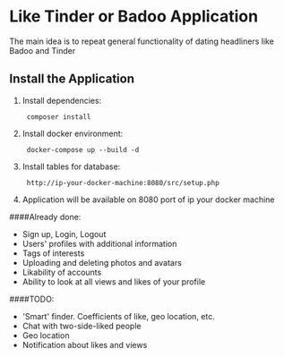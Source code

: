 # Like Tinder or Badoo Application

The main idea is to repeat general functionality of dating headliners like Badoo and Tinder

## Install the Application

1. Install dependencies:

        composer install

2. Install docker environment:
        
        docker-compose up --build -d

3. Install tables for database:
    
        http://ip-your-docker-machine:8080/src/setup.php

3. Application will be available on 8080 port of ip your docker machine

####Already done:

* Sign up, Login, Logout
* Users' profiles with additional information
* Tags of interests
* Uploading and deleting photos and avatars
* Likability of accounts
* Ability to look at all views and likes of your profile
 

####TODO:

* 'Smart' finder. Coefficients of like, geo location, etc.
* Chat with two-side-liked people
* Geo location
* Notification about likes and views

